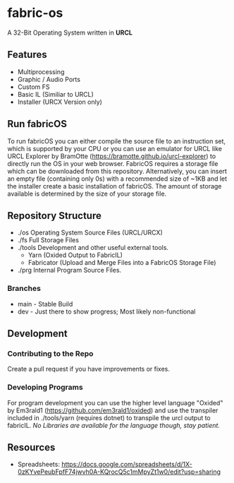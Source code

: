 # fabric-os
A 32-Bit Operating System written in **URCL**

## Features ##
- Multiprocessing
- Graphic / Audio Ports
- Custom FS
- Basic IL (Similiar to URCL)
- Installer (URCX Version only)

## Run fabricOS ##
To run fabricOS you can either compile the source file to an instruction set, which is supported by your CPU or you can use an emulator for URCL like URCL Explorer by BramOtte (https://bramotte.github.io/urcl-explorer) to directly run the OS in your web browser. FabricOS requires a storage file which can be downloaded from this repository. Alternatively, you can insert an empty file (containing only 0s) with a recommended size of ~1KB and let the installer create a basic installation of fabricOS. The amount of storage available is determined by the size of your storage file.

## Repository Structure ##
-  ./os
Operating System Source Files (URCL/URCX)
- ./fs
Full Storage Files
- ./tools
Development and other useful external tools.
  - Yarn (Oxided Output to FabricIL)
  - Fabricator (Upload and Merge Files into a FabricOS Storage File)
- ./prg
Internal Program Source Files.
### Branches ###
- main - Stable Build
- dev - Just there to show progress; Most likely non-functional

## Development ##
### Contributing to the Repo ###
Create a pull request if you have improvements or fixes.
### Developing Programs ###
For program development you can use the higher level language "Oxided" by Em3rald1 (https://github.com/em3rald1/oxided) and use the transpiler included in ./tools/yarn (requires dotnet) to transpile the urcl output to fabricIL. 
*No Libraries are available for the language though, stay patient.*

## Resources ##
- Spreadsheets:
https://docs.google.com/spreadsheets/d/1X-0zKYvePeubFpfF74jwvh0A-KQrocQ5c1mMpyZt1w0/edit?usp=sharing
